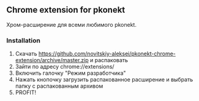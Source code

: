 ## Chrome extension for pkonekt

Хром-расширение для всеми любимого pkonekt.

### Installation

1. Скачать https://github.com/novitskiy-aleksei/pkonekt-chrome-extension/archive/master.zip и распаковать
2. Зайти по адресу chrome://extensions/
3. Включить галочку "Режим разработчика"
4. Нажать кнопочку загрузить распакованное расширение и выбрать папку с распакованным архивом
5. PROFIT!